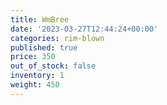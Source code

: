 ```yaml
---
title: WmBree
date: '2023-03-27T12:44:24+00:00'
categories: rim-blown
published: true
price: 350
out_of_stock: false
inventory: 1
weight: 450
---
```


